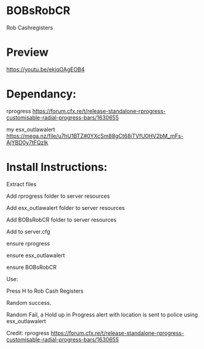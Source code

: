 # BOBsRobCR

Rob Cashregisters

# Preview

https://youtu.be/ekjqOAgEOB4

# Dependancy:

rprogress
https://forum.cfx.re/t/release-standalone-rprogress-customisable-radial-progress-bars/1630655

my esx_outlawalert
https://mega.nz/file/u7hU1BTZ#0YXcSm88gCt68iTVfU0HV2bM_mFs-AjYBD0y7tFQzlk

# Install Instructions:

Extract files

Add rprogress folder to server resources

Add esx_outlawalert folder to server resources

Add BOBsRobCR folder to server resources

Add to server.cfg

ensure rprogress

ensure esx_outlawalert

ensure BOBsRobCR

Use:

Press H to Rob Cash Registers

Random success.

Random Fail, a Hold up in Progress alert with location is sent to police using esx_outlawalert

Credit:
rprogress
https://forum.cfx.re/t/release-standalone-rprogress-customisable-radial-progress-bars/1630655